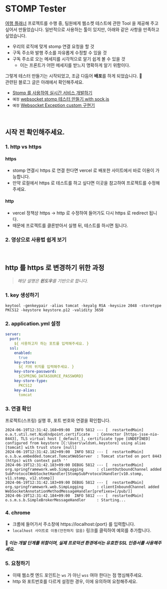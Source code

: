 # STOMP Tester
[여행 플래너](https://github.com/planner-project/backend) 프로젝트를 수행 중, 팀원에게 웹소켓 테스트에 관한 Tool 을 제공해 주고 싶어서 만들었습니다.
일반적으로 사용하는 툴이 있지만, 아래와 같은 사항을 만족하고 싶었습니다.
- 우리의 로직에 맞게 stomp 연결 요청을 할 것
- 구독 주소와 발행 주소를 자유롭게 수정할 수 있을 것
- 구독 주소로 오는 메세지를 시각적으로 알기 쉽게 볼 수 있을 것
  - 이는 프론트가 어떤 메세지를 받느지 명확하게 알기 위함이다.

그렇게 테스터 만들기는 시작되었고, 조금 다듬어 **배포**를 하게 되었습니다. 🎉 <br>
관련된 블로그 글은 아래에서 확인해주세요.
- [Stomp 를 사용하여 실시간 서비스 개발하기](https://sieunnnn.oopy.io/3be9e794-ec26-4b59-979d-4e79c8dc9542)
- `예정` [websocket stomp 테스터 만들기 with sock.js](https://sieunnnn.oopy.io/309cf08f-0cf9-4fed-97c4-6a777fa9509a)
- `예정` [Websocket Exception custom 구현기](https://sieunnnn.oopy.io/c7935a1f-4346-4693-a61b-963fb745e088)

<br>

## 시작 전 확인해주세요.
### 1. http vs https
#### https
- stomp 연결시 https 로 연결 한다면 vercel 로 배포한 사이트에서 바로 이용이 가능합니다.
- 만약 로컬에서 https 로 테스트를 하고 싶다면 이곳을 참고하여 프로젝트를 수정해주세요.

#### http
- vercel 정책상 https -> http 로 수정하여 들어가도 다시 https 로 redirect 됩니다.
- 때문에 프로젝트를 클론받아서 실행 뒤, 테스트를 하시면 됩니다.

### 2. 영상으로 사용법 쉽게 보기

<br>

## http 를 https 로 변경하기 위한 과정
> _해당 설명은 **윈도우**를 기반으로 합니다._

### 1. key 생성하기
```
keytool -genkeypair -alias tomcat -keyalg RSA -keysize 2048 -storetype PKCS12 -keystore keystore.p12 -validity 3650
```

### 2. application.yml 설정
```yaml
server:
  port:
    ${ 사용하고자 하는 포트를 입력해주세요. }
  ssl:
    enabled:
      true
    key-store:
      ${ 키위 위치를 입력해주세요. }
    key-store-password:
      ${SPRING_DATASOURCE_PASSWORD}
    key-store-type:
      PKCS12
    key-alias:
      tomcat
```

### 3. 연결 확인
프로젝트(스프링) 실행 후, 포트 번호와 연결을 확인합니다.
```
2024-06-19T12:31:42.168+09:00  INFO 5812 --- [  restartedMain] o.a.t.util.net.NioEndpoint.certificate   : Connector [https-jsse-nio-8443], TLS virtual host [_default_], certificate type [UNDEFINED] configured from keystore [C:\Users\wldsm\.keystore] using alias [tomcat] with trust store [null]
2024-06-19T12:31:42.182+09:00  INFO 5812 --- [  restartedMain] o.s.b.w.embedded.tomcat.TomcatWebServer  : Tomcat started on port 8443 (https) with context path ''
2024-06-19T12:31:42.183+09:00 DEBUG 5812 --- [  restartedMain] org.springframework.web.SimpLogging      : clientOutboundChannel added SubProtocolWebSocketHandler[StompSubProtocolHandler[v10.stomp, v11.stomp, v12.stomp]]
2024-06-19T12:31:42.183+09:00 DEBUG 5812 --- [  restartedMain] org.springframework.web.SimpLogging      : clientInboundChannel added WebSocketAnnotationMethodMessageHandler[prefixes=[/pub/]]
2024-06-19T12:31:42.184+09:00  INFO 5812 --- [  restartedMain] o.s.m.s.b.SimpleBrokerMessageHandler     : Starting...
```


### 4. chrome
- 크롬에 들어가서 주소창에 https://localhost:{port} 를 입력합니다.
- `localhost 사이트로 이동(안전하지 않음)` 링크를 클릭하여 예외를 추가합니다.

#### 🙏 _이는 개발 단계를 위함이며, 실제 프로덕션 환경에서는 유효한 SSL 인증서를 사용해주세요._

### 5. 요청하기
- 이때 웹소켓 엔드 포인트는 `ws` 가 아닌 `wss` 여야 한다는 점 명심해주세요.
- http 와 포트번호를 다르게 설정한 경우, 이에 유의하여 요청해주세요.
